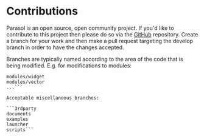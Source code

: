 # Contributions

Parasol is an open source, open community project. If you'd like to contribute to this project then please do so via the [GitHub](https://github.com/team-parasol/parasol/) repository. Create a branch for your work and then make a pull request targeting the develop branch in order to have the changes accepted.

Branches are typically named according to the area of the code that is being modified.  E.g. for modifications to modules:

```modules/core
modules/widget
modules/vector
...```

Acceptable miscellaneous branches:

```3rdparty
documents
examples
launcher
scripts```
